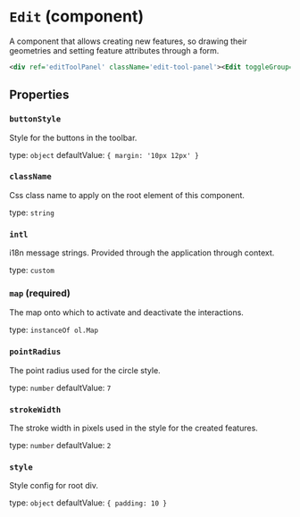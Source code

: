 `Edit` (component)
==================

A component that allows creating new features, so drawing their geometries and setting feature attributes through a form.

```xml
<div ref='editToolPanel' className='edit-tool-panel'><Edit toggleGroup='navigation' map={map} /></div>
```

Properties
----------

### `buttonStyle`

Style for the buttons in the toolbar.

type: `object`
defaultValue: `{
  margin: '10px 12px'
}`


### `className`

Css class name to apply on the root element of this component.

type: `string`


### `intl`

i18n message strings. Provided through the application through context.

type: `custom`


### `map` (required)

The map onto which to activate and deactivate the interactions.

type: `instanceOf ol.Map`


### `pointRadius`

The point radius used for the circle style.

type: `number`
defaultValue: `7`


### `strokeWidth`

The stroke width in pixels used in the style for the created features.

type: `number`
defaultValue: `2`


### `style`

Style config for root div.

type: `object`
defaultValue: `{
  padding: 10
}`

